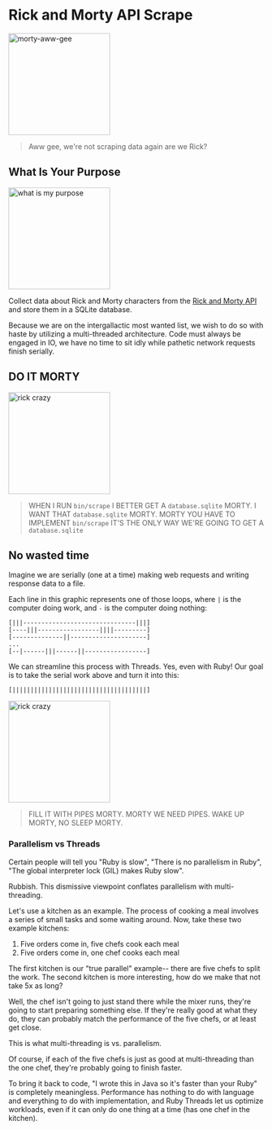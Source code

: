 # Rick and Morty API Scrape

<img src="https://cdn.brandfolder.io/JCJCW402/at/8pxm949wt5nksq95rwgm97g/morty.jpeg" alt="morty-aww-gee" style="width: 200px">

> Aww gee, we're not scraping data again are we Rick?

## What Is Your Purpose

<img src="https://cdn.brandfolder.io/JCJCW402/at/vm3xmrw7tb586p8swmtxt6/rick-and-morty-what-is-my-purpose-gif-2-2780069416.gif" alt="what is my purpose" style="width: 200px">

Collect data about Rick and Morty characters from the [Rick and Morty API](https://rickandmortyapi.com/documentation/#get-all-characters) and store them in a SQLite database.

Because we are on the intergallactic most wanted list, we wish to do so with haste by utilizing a multi-threaded architecture. Code must always be engaged in IO, we have no time to sit idly while pathetic network requests finish serially.

## DO IT MORTY

<img src="https://cdn.brandfolder.io/JCJCW402/at/sfbqwvz9j67zwgn3j5jjrb/rick-crazy.jpeg" alt="rick crazy" style="width: 200px">

> WHEN I RUN `bin/scrape` I BETTER GET A `database.sqlite` MORTY. I WANT THAT `database.sqlite` MORTY. MORTY YOU HAVE TO IMPLEMENT `bin/scrape` IT'S THE ONLY WAY WE'RE GOING TO GET A `database.sqlite`

## No wasted time

Imagine we are serially (one at a time) making web requests and writing response data to a file.

Each line in this graphic represents one of those loops, where `|` is the computer doing work, and `-` is the computer doing nothing:

```
[|||-------------------------------|||]
[----|||-----------------||||---------]
[--------------||---------------------]
...
[--|------|||------||-----------------]
```

We can streamline this process with Threads. Yes, even with Ruby! Our goal is to take the serial work above and turn it into this:

```
[|||||||||||||||||||||||||||||||||||||]
```

<img src="https://cdn.brandfolder.io/JCJCW402/at/sfbqwvz9j67zwgn3j5jjrb/rick-crazy.jpeg" alt="rick crazy" style="width: 200px">

> FILL IT WITH PIPES MORTY. MORTY WE NEED PIPES. WAKE UP MORTY, NO SLEEP MORTY.

### Parallelism vs Threads

Certain people will tell you "Ruby is slow", "There is no parallelism in Ruby", "The global interpreter lock (GIL) makes Ruby slow".

Rubbish. This dismissive viewpoint conflates parallelism with multi-threading.

Let's use a kitchen as an example. The process of cooking a meal involves a series of small tasks and some waiting around. Now, take these two example kitchens:

1. Five orders come in, five chefs cook each meal
1. Five orders come in, one chef cooks each meal

The first kitchen is our "true parallel" example-- there are five chefs to split the work. The second kitchen is more interesting, how do we make that not take 5x as long?

Well, the chef isn't going to just stand there while the mixer runs, they're going to start preparing something else. If they're really good at what they do, they can probably match the performance of the five chefs, or at least get close.

This is what multi-threading is vs. parallelism.

Of course, if each of the five chefs is just as good at multi-threading than the one chef, they're probably going to finish faster.

To bring it back to code, "I wrote this in Java so it's faster than your Ruby" is completely meaningless. Performance has nothing to do with language and everything to do with implementation, and Ruby Threads let us optimize workloads, even if it can only do one thing at a time (has one chef in the kitchen).

